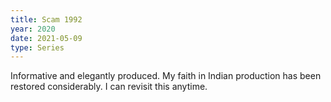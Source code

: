 ```yaml
---
title: Scam 1992
year: 2020
date: 2021-05-09
type: Series
---
```


Informative and elegantly produced. My faith in Indian production has been restored considerably. I can revisit this anytime.    



